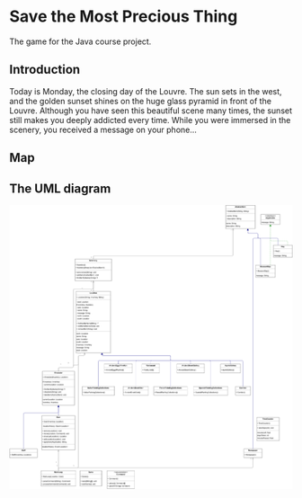 # Save the Most Precious Thing
The game for the Java course project.

## Introduction
Today is Monday, the closing day of the Louvre. The sun sets in the west, and the golden sunset shines on the huge glass pyramid in front of the Louvre. Although you have seen this beautiful scene many times, the sunset still makes you deeply addicted every time. While you were immersed in the scenery, you received a message on your phone...

## Map

## The UML diagram
![UML](UML.svg)